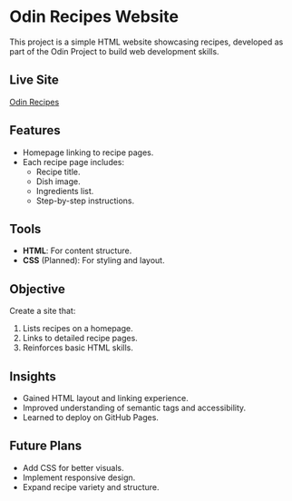 # Odin Recipes Website

This project is a simple HTML website showcasing recipes, developed as part of the Odin Project to build web development skills.

## Live Site
[Odin Recipes](https://kennethalee.github.io/odin-recipes)

## Features
- Homepage linking to recipe pages.
- Each recipe page includes:
  - Recipe title.
  - Dish image.
  - Ingredients list.
  - Step-by-step instructions.

## Tools
- **HTML**: For content structure.
- **CSS** (Planned): For styling and layout.

## Objective
Create a site that:
1. Lists recipes on a homepage.
2. Links to detailed recipe pages.
3. Reinforces basic HTML skills.

## Insights
- Gained HTML layout and linking experience.
- Improved understanding of semantic tags and accessibility.
- Learned to deploy on GitHub Pages.

## Future Plans
- Add CSS for better visuals.
- Implement responsive design.
- Expand recipe variety and structure.